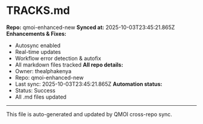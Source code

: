 # TRACKS.md

**Repo:** qmoi-enhanced-new
**Synced at:** 2025-10-03T23:45:21.865Z
**Enhancements & Fixes:**
- Autosync enabled
- Real-time updates
- Workflow error detection & autofix
- All markdown files tracked
**All repo details:**
- Owner: thealphakenya
- Repo: qmoi-enhanced-new
- Last sync: 2025-10-03T23:45:21.865Z
**Automation status:**
- Status: Success
- All .md files updated
---
This file is auto-generated and updated by QMOI cross-repo sync.
